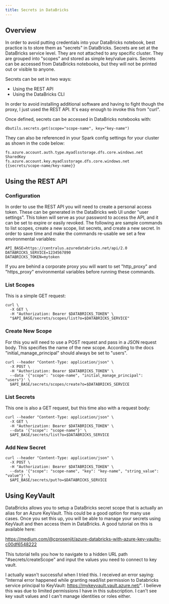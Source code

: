 ```yaml
---
title: Secrets in DataBricks
---
```


## Overview

In order to avoid putting credentials into your DataBricks notebook, best practice is to store them as "secrets" in DataBricks.  Secrets are set at the DataBricks service level.  They are not attached to any specific cluster.  They are grouped into "scopes" and stored as simple key/value pairs.  Secrets can be accessed from DataBricks notebooks, but they will not be printed out or visible to anyone.

Secrets can be set in two ways:

* Using the REST API
* Using the DataBricks CLI

In order to avoid installing additional software and having to fight though the proxy, I just used the REST API.  It's easy enough to invoke this from "curl".

Once defined, secrets can be accessed in DataBricks notebooks with:

```
dbutils.secrets.get(scope="scope-name", key="key-name")
```

They can also be referenced in your Spark config settings for your cluster as shown in the code below:

```
fs.azure.account.auth.type.myadlsstorage.dfs.core.windows.net SharedKey
fs.azure.account.key.myadlsstorage.dfs.core.windows.net {{secrets/scope-name/key-name}}
```

## Using the REST API

### Configuration

In order to use the REST API you will need to create a personal access token.  These can be generated in the DataBricks web UI under "user settings".  This token will serve as your password to access the API, and it can be set to expire or easily revoked.  The following are sample commands to list scopes, create a new scope, list secrets, and create a new secret.  In order to save time and make the commands re-usable we set a few environmental variables:

```
API_BASE=https://centralus.azuredatabricks.net/api/2.0
DATABRICKS_SERVICE=1234567890
DATABRICKS_TOKEN=mytoken
```

If you are behind a corporate proxy you will want to set "http_proxy" and "https_proxy" environmental variables before running these commands.

### List Scopes

This is a simple GET request:

```
curl \
  -X GET \
  -H "Authorization: Bearer $DATABRICKS_TOKEN" \
  "$API_BASE/secrets/scopes/list?o=$DATABRICKS_SERVICE"
```

### Create New Scope

For this you will need to use a POST request and pass in a JSON request body.  This specifies the name of the new scope.  According to the docs "initial_manage_principal" should always be set to "users".

```
curl --header "Content-Type: application/json" \
  -X POST \
  -H "Authorization: Bearer $DATABRICKS_TOKEN" \
  --data '{"scope": "scope-name", "initial_manage_principal": "users"}' \
  $API_BASE/secrets/scopes/create?o=$DATABRICKS_SERVICE
```

### List Secrets

This one is also a GET request, but this time also with a request body:

```
curl --header "Content-Type: application/json" \
  -X GET \
  -H "Authorization: Bearer $DATABRICKS_TOKEN" \
  --data '{"scope": "scope-name"}' \
  $API_BASE/secrets/list?o=$DATABRICKS_SERVICE
```

### Add New Secret

```
curl --header "Content-Type: application/json" \
  -X POST \
  -H "Authorization: Bearer $DATABRICKS_TOKEN" \
  --data '{"scope": "scope-name", "key": "key-name", "string_value": "value"}' \
  $API_BASE/secrets/put?o=$DATABRICKS_SERVICE
```

## Using KeyVault

DataBricks allows you to setup a DataBricks secret scope that is actually an alias for an Azure KeyVault.  This could be a good option for many use cases.  Once you set this up, you will be able to manage your secrets using KeyVault and then access them in DataBricks.  A good tutorial on this is available here:

https://medium.com/@cprosenjit/azure-databricks-with-azure-key-vaults-c00df6548222

This tutorial tells you how to navigate to a hidden URL path "#secrets/createScope" and input the values you need to connect to key vault.

I actually wasn't successful when I tried this.  I received an error saying: "Internal error happened while granting read/list permission to Databricks service principal to KeyVault: https://mykeyvault.vault.azure.net/".  I believe this was due to limited permissions I have in this subscription.  I can't see key vault values and I can't manage identities or roles either.
